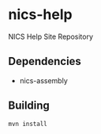 # nics-help
NICS Help Site Repository

## Dependencies
- nics-assembly

## Building
    mvn install
